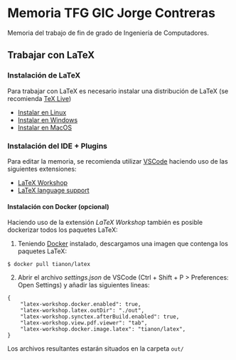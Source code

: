 # Memoria TFG GIC Jorge Contreras

Memoria del trabajo de fin de grado de Ingeniería de Computadores.

## Trabajar con LaTeX

### Instalación de LaTeX

Para trabajar con LaTeX es necesario instalar una distribución de LaTeX (se recomienda [TeX Live](https://www.tug.org/texlive/))

* [Instalar en Linux](https://www.tug.org/texlive/quickinstall.html)
* [Instalar en Windows](https://www.tug.org/texlive/windows.html)
* [Instalar en MacOS](https://www.tug.org/mactex/)

### Instalación del IDE + Plugins

Para editar la memoria, se recomienda utilizar [VSCode](https://code.visualstudio.com/) haciendo uso de las siguientes extensiones: 

* [LaTeX Workshop](https://marketplace.visualstudio.com/items?itemName=James-Yu.latex-workshop)
* [LaTeX language support](https://marketplace.visualstudio.com/items?itemName=torn4dom4n.latex-support)

#### Instalación con Docker (opcional)

Haciendo uso de la extensión _LaTeX Workshop_ también es posible dockerizar todos los paquetes LaTeX:

1. Teniendo [Docker](https://www.docker.com/) instalado, descargamos una imagen que contenga los paquetes LaTeX:

```
$ docker pull tianon/latex
```

2. Abrir el archivo _settings.json_ de VSCode (Ctrl + Shift + P > Preferences: Open Settings) y añadir las siguientes lineas:

```
{
    "latex-workshop.docker.enabled": true,
    "latex-workshop.latex.outDir": "./out",
    "latex-workshop.synctex.afterBuild.enabled": true,
    "latex-workshop.view.pdf.viewer": "tab",
    "latex-workshop.docker.image.latex": "tianon/latex",
}
```

Los archivos resultantes estarán situados en la carpeta `out/`
